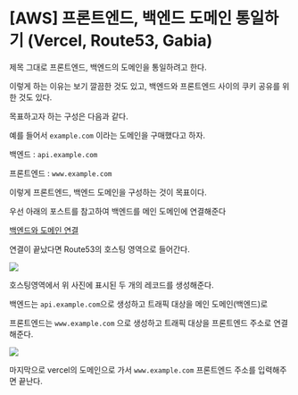 

# [AWS] 프론트엔드, 백엔드 도메인 통일하기 (Vercel, Route53, Gabia)



제목 그대로 프론트엔드, 백엔드의 도메인을 통일하려고 한다.

이렇게 하는 이유는 보기 깔끔한 것도 있고, 백엔드와 프론트엔드 사이의 쿠키 공유를 위한 것도 있다.

목표하고자 하는 구성은 다음과 같다.

예를 들어서 `example.com` 이라는 도메인을 구매했다고 하자.

백엔드 : `api.example.com`

프론트엔드 : `www.example.com`

이렇게 프론트엔드, 백엔드 도메인을 구성하는 것이 목표이다.

우선 아래의 포스트를 참고하여 백엔드를 메인 도메인에 연결해준다

[백엔드와 도메인 연결](https://velog.io/@mechauk418/DRF-AWS-Elastic-Beanstalk-Github-actions-%EB%A5%BC-%ED%99%9C%EC%9A%A9%ED%95%9C-%EB%B0%B0%ED%8F%AC-Django-3)

연결이 끝났다면 Route53의 호스팅 영역으로 들어간다.

![](https://velog.velcdn.com/images/mechauk418/post/752ed9e2-d193-4bba-8729-a4ad982d8c3b/image.jpg)

호스팅영역에서 위 사진에 표시된 두 개의 레코드를 생성해준다.

백엔드는 `api.example.com`으로 생성하고 트래픽 대상을 메인 도메인(백엔드)로

프론트엔드는 `www.example.com` 으로 생성하고 트래픽 대상을 프론트엔드 주소로 연결해준다.

![](https://velog.velcdn.com/images/mechauk418/post/8517494b-872e-4a21-85ea-3027c691b1e8/image.jpg)

마지막으로 vercel의 도메인으로 가서 `www.example.com` 프론트엔드 주소를 입력해주면 끝난다.